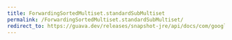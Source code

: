 ```yaml
---
title: ForwardingSortedMultiset.standardSubMultiset
permalink: /ForwardingSortedMultiset.standardSubMultiset/
redirect_to: https://guava.dev/releases/snapshot-jre/api/docs/com/google/common/collect/ForwardingSortedMultiset.html#standardSubMultiset-E-com.google.common.collect.BoundType-E-com.google.common.collect.BoundType-
---
```

